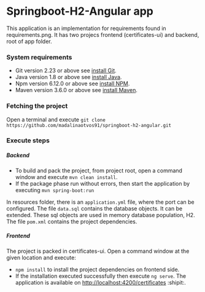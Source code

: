 # Springboot-H2-Angular app
This application is an implementation for requirements found in requirements.png.
It has two projecs frontend (certificates-ui) and backend, root of app folder.

### System requirements
* Git version 2.23 or above see [install Git](https://git-scm.com/book/en/v2/Getting-Started-Installing-Git).
* Java version 1.8 or above see [install Java](https://docs.oracle.com/javase/8/docs/technotes/guides/install/install_overview.html
).
* Npm version 6.12.0 or above see [install NPM](https://docs.npmjs.com/downloading-and-installing-node-js-and-npm).
* Maven version 3.6.0 or above see [install Maven](https://maven.apache.org/install.html).

### Fetching the project
Open a terminal and execute ```git clone https://github.com/madalinaotvos91/springboot-h2-angular.git```
### Execute steps
##### Backend
* To build and pack the project, from project root, open a command window and execute ```mvn clean install```.
* If the package phase run without errors, then start the application by executing ```mvn spring-boot:run```

In resources folder, there is an ```application.yml``` file, where the port can be configured.
The file ```data.sql``` contains the database objects. It can be extended. These sql objects are used 
in memory database population, H2. The file ```pom.xml``` contains the project dependencies.
##### Frontend
The project is packed in certificates-ui. Open a command window at the given location and execute:
* ```npm install``` to install the project dependencies on frontend side.
* If the installation executed successfully then execute ```ng serve```. The application is available on
[http://localhost:4200/certificates](http://localhost:4200/certificates) :shipit:.

